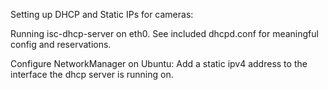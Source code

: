 Setting up DHCP and Static IPs for cameras:

Running isc-dhcp-server on eth0.
See included dhcpd.conf for meaningful config and reservations.

Configure NetworkManager on Ubuntu:
Add a static ipv4 address to the interface the dhcp server is running on.


